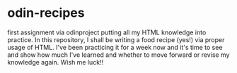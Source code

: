 # odin-recipes
first assignment via odinproject
putting all my HTML knowledge into practice. In this repository, I shall be writing a food recipe (yes!) via proper usage of HTML. I've been practicing it for a week now and it's time to see and show how much I've learned and whether to move forward or revise my knowledge again. Wish me luck!! 